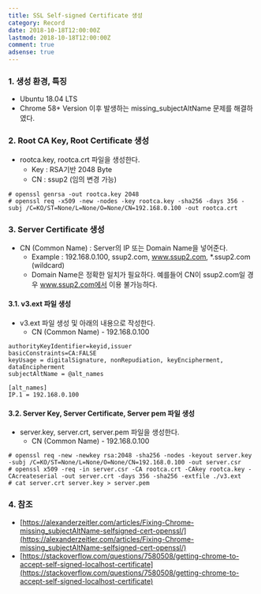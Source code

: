 ```yaml
---
title: SSL Self-signed Certificate 생성
category: Record
date: 2018-10-18T12:00:00Z
lastmod: 2018-10-18T12:00:00Z
comment: true
adsense: true
---
```


### 1. 생성 환경, 특징

* Ubuntu 18.04 LTS
* Chrome 58+ Version 이후 발생하는 missing_subjectAltName 문제를 해결하였다.

### 2. Root CA Key, Root Certificate 생성

* rootca.key, rootca.crt 파일을 생성한다.
  * Key : RSA기반 2048 Byte
  * CN : ssup2 (임의 변경 가능)

~~~
# openssl genrsa -out rootca.key 2048
# openssl req -x509 -new -nodes -key rootca.key -sha256 -days 356 -subj /C=KO/ST=None/L=None/O=None/CN=192.168.0.100 -out rootca.crt
~~~

### 3. Server Certificate 생성

* CN (Common Name) : Server의 IP 또는 Domain Name을 넣어준다.
  * Example : 192.168.0.100, ssup2.com, www.ssup2.com, *.ssup2.com (wildcard)
  * Domain Name은 정확한 일치가 필요하다. 예를들어 CN이 ssup2.com일 경우 www.ssup2.com에서 이용 불가능하다.

#### 3.1. v3.ext 파일 생성

* v3.ext 파일 생성 및 아래의 내용으로 작성한다.
  * CN (Common Name) - 192.168.0.100

~~~
authorityKeyIdentifier=keyid,issuer
basicConstraints=CA:FALSE
keyUsage = digitalSignature, nonRepudiation, keyEncipherment, dataEncipherment
subjectAltName = @alt_names

[alt_names]
IP.1 = 192.168.0.100
~~~

#### 3.2. Server Key, Server Certificate, Server pem 파일 생성

* server.key, server.crt, server.pem 파일을 생성한다.
  * CN (Common Name) - 192.168.0.100

~~~
# openssl req -new -newkey rsa:2048 -sha256 -nodes -keyout server.key -subj /C=KO/ST=None/L=None/O=None/CN=192.168.0.100 -out server.csr
# openssl x509 -req -in server.csr -CA rootca.crt -CAkey rootca.key -CAcreateserial -out server.crt -days 356 -sha256 -extfile ./v3.ext
# cat server.crt server.key > server.pem
~~~

### 4. 참조

* [https://alexanderzeitler.com/articles/Fixing-Chrome-missing_subjectAltName-selfsigned-cert-openssl/](https://alexanderzeitler.com/articles/Fixing-Chrome-missing_subjectAltName-selfsigned-cert-openssl/)
* [https://stackoverflow.com/questions/7580508/getting-chrome-to-accept-self-signed-localhost-certificate](https://stackoverflow.com/questions/7580508/getting-chrome-to-accept-self-signed-localhost-certificate)
